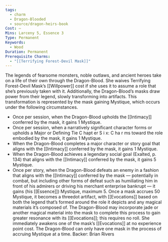 ```yaml
---
tags:
  - charm
  - Dragon-Blooded
  - source/dragon-heirs-book
Cost: —
Mins: Larceny 5, Essence 3
Type: Permanent
Keywords:
  - Wood
Duration: Permanent
Prerequisite Charms:
  - "[[Terrifying Forest-Devil Mask]]"
---
```

The legends of fearsome monsters, noble outlaws, and ancient heroes take on a life of their own through the Dragon-Blood. She waives Terrifying Forest-Devil Mask’s [[Willpower]] cost if she uses it to assume a role that she’s previously taken with it.
Additionally, the Dragon-Blood’s masks draw power from their legend, slowly transforming into artifacts.
This transformation is represented by the mask gaining Mystique, which occurs under the following circumstances.
 - Once per session, when the Dragon-Blood upholds the [[Intimacy]] conferred by the mask, it gains 1 Mystique.
 - Once per session, when a narratively significant character forms or upholds a Major or Defining Tie C hapt er S i x: C ha r ms toward the role embodied by the mask, it gains 1 Mystique.
 - When the Dragon-Blood completes a major character or story goal that aligns with the [[Intimacy]] conferred by the mask, it gains 1 Mystique.
 - When the Dragon-Blood achieves a legendary social goal (Exalted, p. 134) that aligns with the [[Intimacy]] conferred by the mask, it gains 5 Mystique.
 - Once per story, when the Dragon-Blood defeats an enemy in a fashion that aligns with the [[Intimacy]] conferred by the mask — potentially in combat, but including other forms of defeat such as humiliating him in front of his admirers or driving his merchant enterprise bankrupt — it gains (his [[Essence]]) Mystique, maximum 5.
Once a mask accrues 50 Mystique, it becomes a threedot artifact, with [[Evocations]] based on both the legend that’s formed around the role it depicts and any magical materials it’s composed of. The Dragon-Blood may incorporate jade or another magical material into the mask to complete this process to gain greater resonance with its [[Evocations]]; this requires no roll. She immediately awakens one of the mask’s [[Evocations]] at no experience point cost.
The Dragon-Blood can only have one mask in the process of accruing Mystique at a time.
Backer: Brian Rivers